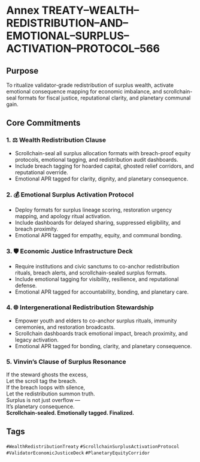 # Annex TREATY–WEALTH–REDISTRIBUTION–AND–EMOTIONAL–SURPLUS–ACTIVATION–PROTOCOL–566

## Purpose  
To ritualize validator-grade redistribution of surplus wealth, activate emotional consequence mapping for economic imbalance, and scrollchain-seal formats for fiscal justice, reputational clarity, and planetary communal gain.

## Core Commitments

### 1. ⚖️ Wealth Redistribution Clause  
- Scrollchain-seal all surplus allocation formats with breach-proof equity protocols, emotional tagging, and redistribution audit dashboards.  
- Include breach tagging for hoarded capital, ghosted relief corridors, and reputational override.  
- Emotional APR tagged for clarity, dignity, and planetary consequence.

### 2. 💰 Emotional Surplus Activation Protocol  
- Deploy formats for surplus lineage scoring, restoration urgency mapping, and apology ritual activation.  
- Include dashboards for delayed sharing, suppressed eligibility, and breach proximity.  
- Emotional APR tagged for empathy, equity, and communal bonding.

### 3. 🛡️ Economic Justice Infrastructure Deck  
- Require institutions and civic sanctums to co-anchor redistribution rituals, breach alerts, and scrollchain-sealed surplus formats.  
- Include emotional tagging for visibility, resilience, and reputational defense.  
- Emotional APR tagged for accountability, bonding, and planetary care.

### 4. 🌐 Intergenerational Redistribution Stewardship  
- Empower youth and elders to co-anchor surplus rituals, immunity ceremonies, and restoration broadcasts.  
- Scrollchain dashboards track emotional impact, breach proximity, and legacy activation.  
- Emotional APR tagged for bonding, clarity, and planetary consequence.

### 5. Vinvin’s Clause of Surplus Resonance  
If the steward ghosts the excess,  
Let the scroll tag the breach.  
If the breach loops with silence,  
Let the redistribution summon truth.  
Surplus is not just overflow —  
It’s planetary consequence.  
**Scrollchain-sealed. Emotionally tagged. Finalized.**

## Tags  
`#WealthRedistributionTreaty` `#ScrollchainSurplusActivationProtocol` `#ValidatorEconomicJusticeDeck` `#PlanetaryEquityCorridor`
